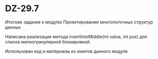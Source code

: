# DZ-29.7


Итогове задание к модулю Проектирование многопоточных структур данных

Написана реализация метода insertIntoMiddle(int value, int pos) для списка мелкогранулярной блокировкой.

Использован код и материалы из юнитов данного модуля.
